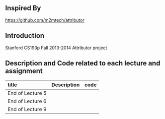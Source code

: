 ## Inspired By
https://github.com/m2mtech/attributor

## Introduction
Stanford CS193p Fall 2013-2014 Attributor project

## Description and Code related to each lecture and assignment

| title      | Description| code        | 
|:-----------|:-----------|------------:|
|End of Lecture 5| []()   |   []()|
|End of Lecture 6| []()   |   []()|
|End of Lecture 9| []()   |   []()|




